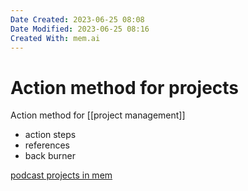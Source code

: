 ```yaml
---
Date Created: 2023-06-25 08:08
Date Modified: 2023-06-25 08:16
Created With: mem.ai
---
```


# Action method for projects

Action method for [[project management]]

- action steps
- references 
- back burner

[podcast projects in mem](https://mem.ai/m/cZhAzJ2S3QhENs0JYQ0O)
